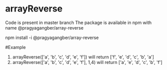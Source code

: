 # arrayReverse

Code is present in master branch
The package is available in npm with name @pragyagangber/array-reverse

npm install -i @pragyagangber/array-reverse

#Example
1. arrayReverse(['a', 'b', 'c', 'd', 'e', 'f']) will return ['f', 'e', 'd', 'c', 'b', 'a']
2. arrayReverse(['a', 'b', 'c', 'd', 'e', 'f'], 1,4) will return ['a', 'e', 'd', 'c', 'b', 'f']
